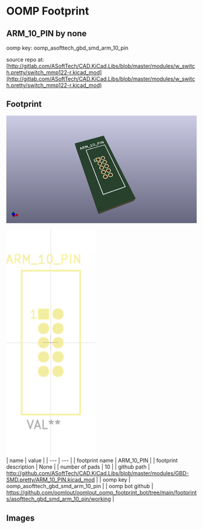 # OOMP Footprint  
## ARM_10_PIN  by none  
  
oomp key: oomp_asofttech_gbd_smd_arm_10_pin  
  
source repo at: [http://gitlab.com/ASoftTech/CAD.KiCad.Libs/blob/master/modules/w_switch.pretty/switch_mmp122-r.kicad_mod](http://gitlab.com/ASoftTech/CAD.KiCad.Libs/blob/master/modules/w_switch.pretty/switch_mmp122-r.kicad_mod)  
## Footprint  
  
[![working_kicad_pcb_3d.png](working_kicad_pcb_3d_600.png)](working_kicad_pcb_3d.png)  
  
[![working.png](working_600.png)](working.png)  
| name | value | 
| --- | --- | 
| footprint name | ARM_10_PIN | 
| footprint description | None | 
| number of pads | 10 | 
| github path | http://github.com/ASoftTech/CAD.KiCad.Libs/blob/master/modules/GBD-SMD.pretty/ARM_10_PIN.kicad_mod | 
| oomp key | oomp_asofttech_gbd_smd_arm_10_pin | 
| oomp bot github | https://github.com/oomlout/oomlout_oomp_footprint_bot/tree/main/footprints/asofttech_gbd_smd_arm_10_pin/working | 
## Images  
